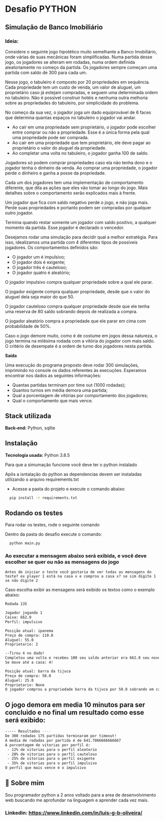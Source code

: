 # Desafio PYTHON
## Simulação de Banco Imobiliário


### Ideia: 
Considere o seguinte jogo hipotético muito semelhante a Banco Imobiliário, onde várias de suas mecânicas
foram simplificadas. Numa partida desse jogo, os jogadores se alteram em rodadas, numa ordem definida
aleatoriamente no começo da partida. Os jogadores sempre começam uma partida com saldo de 300 para
cada um.

Nesse jogo, o tabuleiro é composto por 20 propriedades em sequência. Cada propriedade tem um custo de
venda, um valor de aluguel, um proprietário caso já estejam compradas, e seguem uma determinada ordem no
tabuleiro. Não é possível construir hotéis e nenhuma outra melhoria sobre as propriedades do tabuleiro, por
simplicidade do problema.

No começo da sua vez, o jogador joga um dado equiprovável de 6 faces que determina quantas espaços no
tabuleiro o jogador vai andar.

- Ao cair em uma propriedade sem proprietário, o jogador pode escolher entre comprar ou não a
propriedade. Esse é a única forma pela qual uma propriedade pode ser comprada.
- Ao cair em uma propriedade que tem proprietário, ele deve pagar ao proprietário o valor do aluguel da
propriedade.
- Ao completar uma volta no tabuleiro, o jogador ganha 100 de saldo.

Jogadores só podem comprar propriedades caso ela não tenha dono e o jogador tenha o dinheiro da venda.
Ao comprar uma propriedade, o jogador perde o dinheiro e ganha a posse da propriedade.

Cada um dos jogadores tem uma implementação de comportamento diferente, que dita as ações que eles
vão tomar ao longo do jogo. Mais detalhes sobre o comportamento serão explicados mais à frente.

Um jogador que fica com saldo negativo perde o jogo, e não joga mais. Perde suas propriedades e portanto
podem ser compradas por qualquer outro jogador.

Termina quando restar somente um jogador com saldo positivo, a qualquer momento da partida. Esse jogador
é declarado o vencedor.

Desejamos rodar uma simulação para decidir qual a melhor estratégia. Para isso, idealizamos uma partida
com 4 diferentes tipos de possíveis jogadores. Os comportamentos definidos são:

- O jogador um é impulsivo;
- O jogador dois é exigente;
- O jogador três é cauteloso;
- O jogador quatro é aleatório;

O jogador impulsivo compra qualquer propriedade sobre a qual ele parar.

O jogador exigente compra qualquer propriedade, desde que o valor do aluguel dela seja maior do que 50.

O jogador cauteloso compra qualquer propriedade desde que ele tenha uma reserva de 80 saldo sobrando
depois de realizada a compra.

O jogador aleatório compra a propriedade que ele parar em cima com probabilidade de 50%.

Caso o jogo demore muito, como é de costume em jogos dessa natureza, o jogo termina na milésima rodada
com a vitória do jogador com mais saldo. O critério de desempate é a ordem de turno dos jogadores nesta
partida.

**Saída**

Uma execução do programa proposto deve rodar 300 simulações, imprimindo no console os dados referentes
às execuções. Esperamos encontrar nos dados as seguintes informações:

- Quantas partidas terminam por time out (1000 rodadas);
- Quantos turnos em média demora uma partida;
- Qual a porcentagem de vitórias por comportamento dos jogadores;
- Qual o comportamento que mais vence.
## Stack utilizada

**Back-end:** Python, sqlite


## Instalação

**Tecnologia usada:** Python 3.8.5

Para que a simumação funcione você deve ter o python instalado

Apôs a isntalação do python as dependencias devem ser instaladas utilizando o arquivo requirements.txt

- Acesse a pasta do projeto e execute o comando abaixo:

```bash
  pip install -r requirements.txt
```

## Rodando os testes

Para rodar os testes, rode o seguinte comando

Dentro da pasta do desafio execute o comando:

```bash
  python main.py
```

### Ao executar a mensagem abaixo será exibida, e você deve escolher se quer ou não as mensagens do jogo

``` Antes de iniciar o teste você gostaria de ver todas as mensagens do teste? ex player 1 está na casa x e comprou a casa x? se sim digite 1 se não digite 2 ```

Caso escolha exibir as mensagens será exibido os textos como o exemplo abaixo:

```bash
Rodada 135

Jogador jogando 1
Caixa: 662.0
Perfil: impulsivo

Posição atual: ipanema
Preço de compra: 110.0
Aluguel: 55.0
Proprietario: 2

--Tirou 4 no dado!
Completou uma volta e recebeu 100 seu saldo anterior era 662.0 seu novo saldo é 762.0
Se move até a casa: 4!

Posição atual: barra da tijuca
Preço de compra: 50.0
Aluguel: 25.0
Proprietario: None
O jogador comprou a propriedade barra da tijuca por 50.0 sobrando em caixa 712.0
```

## O jogo demora em media 10 minutos para ser concluido e no final um resultado como esse será exibido:

```bash
----- Resultados ----
De 300 rodadas 175 partidas terminaram por timeout!
A media de rodadas por partida é de 641.7066666666667
A porcentagem de vitorias por perfil é:
 - 12% de vitorias para o perfil aleatorio
 - 28% de vitorias para o perfil cauteloso
 - 25% de vitorias para o perfil exigente
 - 35% de vitorias para o perfil impulsivo
O perfil que mais vence é o impulsivo
```
## 🚀 Sobre mim
Sou programador python a 2 anos voltado para a area de desenvolvimento web buscando me aprofundar na linguagem e aprender cada vez mais.


### Linkedin: https://www.linkedin.com/in/luis-g-b-oliveira/